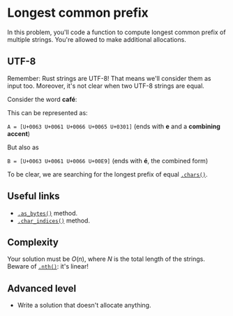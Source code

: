 # Longest common prefix

In this problem, you'll code a function to compute longest common prefix of multiple strings. You're allowed to make additional allocations.

## UTF-8

Remember: Rust strings are UTF-8! That means we'll consider them as input too. Moreover, it's not clear when two UTF-8 strings are equal.

Consider the word **café**:

This can be represented as:

`A = [U+0063 U+0061 U+0066 U+0065 U+0301]` (ends with **e** and a **combining accent**)

But also as

`B = [U+0063 U+0061 U+0066 U+00E9]` (ends with **é**, the combined form)

To be clear, we are searching for the longest prefix of equal [`.chars()`](https://doc.rust-lang.org/stable/std/primitive.str.html#method.chars).

## Useful links

- [`.as_bytes()`](https://doc.rust-lang.org/std/string/struct.String.html#method.as_bytes) method.
- [`.char_indices()`](https://doc.rust-lang.org/std/string/struct.String.html#method.char_indices) method.

## Complexity

Your solution must be $O(n)$, where $N$ is the total length of the strings. Beware of [`.nth()`](https://doc.rust-lang.org/std/iter/trait.Iterator.html#method.nth): it's linear!

## Advanced level

- Write a solution that doesn't allocate anything.
